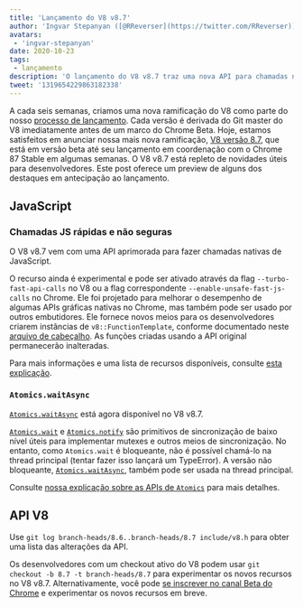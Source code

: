 ```yaml
---
title: 'Lançamento do V8 v8.7'
author: 'Ingvar Stepanyan ([@RReverser](https://twitter.com/RReverser)), um porta-voz do V8'
avatars:
 - 'ingvar-stepanyan'
date: 2020-10-23
tags:
 - lançamento
description: 'O lançamento do V8 v8.7 traz uma nova API para chamadas nativas, Atomics.waitAsync, correções de bugs e melhorias de desempenho.'
tweet: '1319654229863182338'
---
```

A cada seis semanas, criamos uma nova ramificação do V8 como parte do nosso [processo de lançamento](https://v8.dev/docs/release-process). Cada versão é derivada do Git master do V8 imediatamente antes de um marco do Chrome Beta. Hoje, estamos satisfeitos em anunciar nossa mais nova ramificação, [V8 versão 8.7](https://chromium.googlesource.com/v8/v8.git/+log/branch-heads/8.7), que está em versão beta até seu lançamento em coordenação com o Chrome 87 Stable em algumas semanas. O V8 v8.7 está repleto de novidades úteis para desenvolvedores. Este post oferece um preview de alguns dos destaques em antecipação ao lançamento.

<!--truncate-->
## JavaScript

### Chamadas JS rápidas e não seguras

O V8 v8.7 vem com uma API aprimorada para fazer chamadas nativas de JavaScript.

O recurso ainda é experimental e pode ser ativado através da flag `--turbo-fast-api-calls` no V8 ou a flag correspondente `--enable-unsafe-fast-js-calls` no Chrome. Ele foi projetado para melhorar o desempenho de algumas APIs gráficas nativas no Chrome, mas também pode ser usado por outros embutidores. Ele fornece novos meios para os desenvolvedores criarem instâncias de `v8::FunctionTemplate`, conforme documentado neste [arquivo de cabeçalho](https://source.chromium.org/chromium/chromium/src/+/master:v8/include/v8-fast-api-calls.h). As funções criadas usando a API original permanecerão inalteradas.

Para mais informações e uma lista de recursos disponíveis, consulte [esta explicação](https://docs.google.com/document/d/1nK6oW11arlRb7AA76lJqrBIygqjgdc92aXUPYecc9dU/edit?usp=sharing).

### `Atomics.waitAsync`

[`Atomics.waitAsync`](https://github.com/tc39/proposal-atomics-wait-async/blob/master/PROPOSAL.md) está agora disponível no V8 v8.7.

[`Atomics.wait`](https://developer.mozilla.org/en-US/docs/Web/JavaScript/Reference/Global_Objects/Atomics/wait) e [`Atomics.notify`](https://developer.mozilla.org/en-US/docs/Web/JavaScript/Reference/Global_Objects/Atomics/notify) são primitivos de sincronização de baixo nível úteis para implementar mutexes e outros meios de sincronização. No entanto, como `Atomics.wait` é bloqueante, não é possível chamá-lo na thread principal (tentar fazer isso lançará um TypeError). A versão não bloqueante, [`Atomics.waitAsync`](https://github.com/tc39/proposal-atomics-wait-async/blob/master/PROPOSAL.md), também pode ser usada na thread principal.

Consulte [nossa explicação sobre as APIs de `Atomics`](https://v8.dev/features/atomics) para mais detalhes.

## API V8

Use `git log branch-heads/8.6..branch-heads/8.7 include/v8.h` para obter uma lista das alterações da API.

Os desenvolvedores com um checkout ativo do V8 podem usar `git checkout -b 8.7 -t branch-heads/8.7` para experimentar os novos recursos no V8 v8.7. Alternativamente, você pode [se inscrever no canal Beta do Chrome](https://www.google.com/chrome/browser/beta.html) e experimentar os novos recursos em breve.
